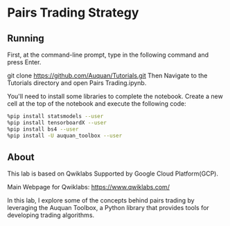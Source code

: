 # Pairs Trading Strategy

## Running
First, at the command-line prompt, type in the following command and press Enter.

git clone https://github.com/Auquan/Tutorials.git
Then Navigate to the Tutorials directory and open Pairs Trading.ipynb.

You'll need to install some libraries to complete the notebook. Create a new cell at the top of the notebook and execute the following code:
```sh
%pip install statsmodels --user  
%pip install tensorboardX --user
%pip install bs4 --user
%pip install -U auquan_toolbox --user
```
## About
This lab is based on Qwiklabs Supported by Google Cloud Platform(GCP).

Main Webpage for Qwiklabs: https://www.qwiklabs.com/

In this lab, I explore some of the concepts behind pairs trading by leveraging the Auquan Toolbox, a Python library that provides tools for developing trading algorithms.

